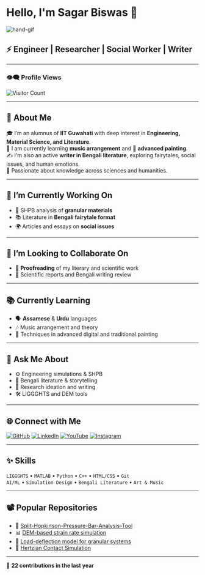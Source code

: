 # Hello, I'm Sagar Biswas 👋  
![hand-gif](https://media.giphy.com/media/l0MYt5jPR6QX5pnqM/giphy.gif)

## ⚡ Engineer | Researcher | Social Worker | Writer

---

### 👁️‍🗨️ Profile Views  
![Visitor Count](https://komarev.com/ghpvc/?username=amisagarbiswas&color=brightgreen)

---

## 📝 About Me

🎓 I’m an alumnus of **IIT Guwahati** with deep interest in **Engineering, Material Science, and Literature**.  
🎵 I am currently learning **music arrangement** and 🎨 **advanced painting**.  
✍️ I'm also an active **writer in Bengali literature**, exploring fairytales, social issues, and human emotions.  
🌱 Passionate about knowledge across sciences and humanities.

---

## 🔭 I’m Currently Working On

- 🧪 SHPB analysis of **granular materials**
- 📚 Literature in **Bengali fairytale format**
- 🌍 Articles and essays on **social issues**

---

## 🤝 I’m Looking to Collaborate On

- 📝 **Proofreading** of my literary and scientific work  
- 💬 Scientific reports and Bengali writing review

---

## 📚 Currently Learning

- 🗣️ **Assamese** & **Urdu** languages  
- 🎶 Music arrangement and theory  
- 🎨 Techniques in advanced digital and traditional painting

---

## 💬 Ask Me About

- ⚙️ Engineering simulations & SHPB  
- 📖 Bengali literature & storytelling  
- 🧠 Research ideation and writing  
- 🛠 LIGGGHTS and DEM tools

---

## 🌐 Connect with Me

[![GitHub](https://img.shields.io/badge/GitHub-100000?style=for-the-badge&logo=github&logoColor=white)](https://github.com/amisagarbiswas/sagar.github.io.git)
[![LinkedIn](https://img.shields.io/badge/LinkedIn-0072b1?style=for-the-badge&logo=linkedin&logoColor=white)](https://www.linkedin.com/in/sagar-biswas-749923214?utm_source=share&utm_campaign=share_via&utm_content=profile&utm_medium=android_app)
[![YouTube](https://img.shields.io/badge/YouTube-FF0000?style=for-the-badge&logo=youtube&logoColor=white)](https://www.youtube.com/@piearth343)
[![Instagram](https://img.shields.io/badge/Instagram-E4405F?style=for-the-badge&logo=instagram&logoColor=white)](https://www.instagram.com/sagar._biswas._?igsh=MXNxOW5ocXUwOXpoag==)

---

## ✨ Skills

`LIGGGHTS` • `MATLAB` • `Python` • `C++` • `HTML/CSS` • `Git`  
`AI/ML` • `Simulation Design` • `Bengali Literature` • `Art & Music`  

---

## 📽️ Popular Repositories

- 🎯 [Split-Hopkinson-Pressure-Bar-Analysis-Tool](https://github.com/amisagarbiswas/SHPB-Analysis)
- 📊 [DEM-based strain rate simulation](https://github.com/amisagarbiswas)
- 🧪 [Load-deflection model for granular systems](https://github.com/amisagarbiswas)
- 🔬 [Hertzian Contact Simulation](https://github.com/amisagarbiswas)

---

📆 **22 contributions in the last year**
